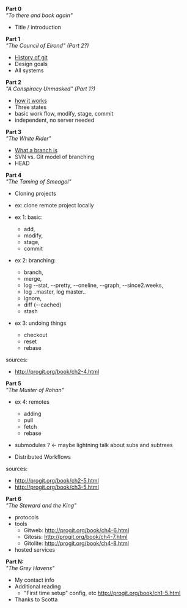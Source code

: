 __Part 0__    
_"To there and back again"_    

- Title / introduction  
  
__Part 1__    
_"The Council of Elrond" (Part 2?)_   
 
- [History of git](http://progit.org/book/ch1-2.html)  
- Design goals    
- All systems    
  
__Part 2__    
_"A Conspiracy Unmasked" (Part 1?)_   
 
- [how it works](http://progit.org/book/ch1-3.html )  
- Three states  
- basic work flow, modify, stage, commit
- independent, no server needed   
  
__Part 3__  
_"The White Rider"_  

- [What a branch is](http://progit.org/book/ch3-1.html)  
- SVN vs. Git model of branching  
- HEAD  
  
__Part 4__  
_"The Taming of Smeagol"_  

- Cloning projects   
- ex: clone remote project locally  
- ex 1: basic:  

  * add,   
  * modify,  
  * stage,   
  * commit  

- ex 2: branching:  

  * branch,   
  * merge,   
  * log --stat, --pretty, --oneline, --graph, --since2.weeks,   
  * log ..master, log master..  
  * ignore,   
  * diff (--cached)  
  * stash  

- ex 3: undoing things  

  * checkout  
  * reset  
  * rebase
  
sources:  
- http://progit.org/book/ch2-4.html  
  
__Part 5__  
_"The Muster of Rohan"_  

- ex 4: remotes  
  - adding  
  - pull  
  - fetch  
  - rebase  
  
- submodules ?  <- maybe lightning talk about subs and subtrees   
- Distributed Workflows  

sources:  

- http://progit.org/book/ch2-5.html  
- http://progit.org/book/ch3-5.html  
  
__Part 6__  
_"The Steward and the King"_  

- protocols  
- tools   
	- Gitweb: http://progit.org/book/ch4-6.html  
	- Gitosis: http://progit.org/book/ch4-7.html  
	- Gitolite: http://progit.org/book/ch4-8.html  
- hosted services  
  
  
  
__Part N:__  
_"The Grey Havens"_  

- My contact info  
- Additional reading  
	- "First time setup" config, etc http://progit.org/book/ch1-5.html   
- Thanks to Scotta